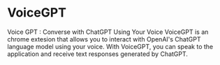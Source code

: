 # VoiceGPT
Voice GPT : Converse with ChatGPT Using Your Voice
VoiceGPT is an chrome extesion that allows you to interact with OpenAI's ChatGPT language model using your voice. With VoiceGPT, you can speak to the application and receive text responses generated by ChatGPT.
